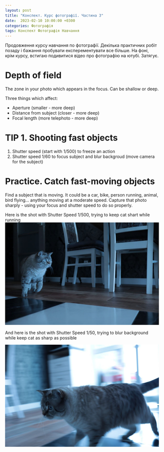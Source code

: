 ```yaml
---
layout: post
title: "Конспект. Курс фотографії. Частина 3"
date:  2023-02-10 10:00:00 +0300
categories: Фотографія
tags: Конспект Фотографія Навчання
---
```


Продовження курсу навчання по фотографії. Декілька практичних робіт позаду і бажання пробувати експерементувати все більше. На фоні, крім курсу, встигаю подивитися відео про фотографію на ютубі. Затягує.

# Depth of field

The zone in your photo which appears in the focus. Can be shallow or deep.

Three things which affect:
- Aperture (smaller - more deep)
- Distance from subject (closer - more deep)
- Focal length (more telephoto - more deep)

# TIP 1. Shooting fast objects

1. Shutter speed (start with 1/500) to freeze an action
2. Shutter speed 1/60 to focus subject and blur backgroud (move camera for the subject)

# Practice. Catch fast-moving objects

Find a subject that is moving. It could be a car, bike, person running, animal, bird flying... anything moving at a moderate speed. Capture that photo sharply - using your focus and shutter speed to do so properly.

Here is the shot with Shutter Speed 1/500, trying to keep cat shart while running
![](/assets/2022-02-11/photo_2023-02-11%2013.49.38.jpeg)

And here is the shot with Shutter Speed 1/50, trying to blur background while keep cat as sharp as possible

![](/assets/2022-02-11/photo_2023-02-11%2013.49.43.jpeg)